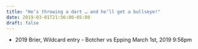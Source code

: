 ```yaml
---
title: "He’s throwing a dart … and he’ll get a bullseye!"
date: 2019-03-01T21:56:00-05:00
draft: false
---
```

- 2019 Brier, Wildcard entry - Botcher vs Epping March 1st, 2019 9:56pm